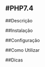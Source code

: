 #PHP7.4
----------------------------------------------
##Descrição

##Instalação

##Configuração

##Como Utilizar

##Dicas